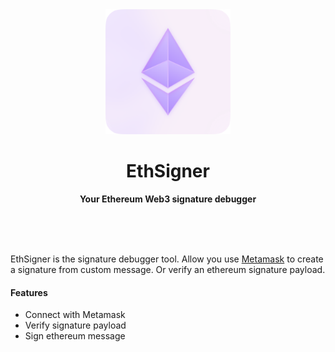 <div align="center">
	<a href="https://ethsigner.vercel.app/" target="_BLANK"><img src="./public/android-chrome-512x512.png" width="200" height="200"></a>
	<h1>EthSigner</h1>
	<p>
		<b>Your Ethereum Web3 signature debugger</b>
	</p>
	<br>
	<br>
	<br>
</div>

EthSigner is the signature debugger tool. Allow you use [Metamask] to create a signature from custom message. Or verify an ethereum signature payload.

[Metamask]: https://metamask.io/

#### Features

- Connect with Metamask
- Verify signature payload
- Sign ethereum message
